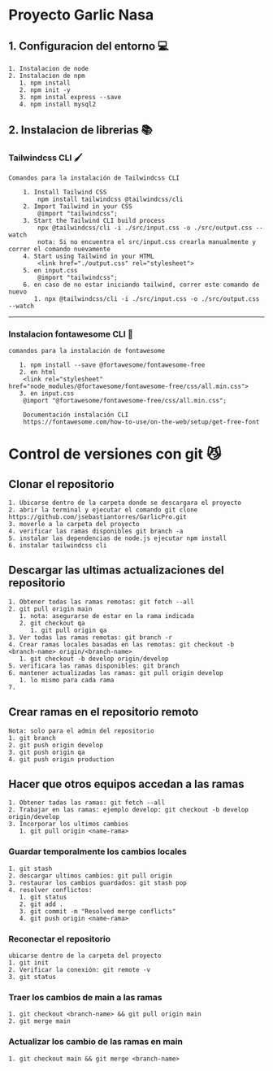 # Proyecto Garlic Nasa

## 1. Configuracion del entorno 💻
    1. Instalacion de node
    2. Instalacion de npm
       1. npm install
       2. npm init -y
       3. npm instal express --save 
       4. npm install mysql2


## 2. Instalacion de librerias 📚
### Tailwindcss CLI 🖌️

    Comandos para la instalación de Tailwindcss CLI 
    
        1. Install Tailwind CSS
            npm install tailwindcss @tailwindcss/cli
        2. Import Tailwind in your CSS
            @import "tailwindcss";
        3. Start the Tailwind CLI build process
            npx @tailwindcss/cli -i ./src/input.css -o ./src/output.css --watch
            nota: Si no encuentra el src/input.css crearla manualmente y correr el comando nuevamente
        4. Start using Tailwind in your HTML
            <link href="./output.css" rel="stylesheet">
        5. en input.css
            @import "tailwindcss";
        6. en caso de no estar iniciando tailwind, correr este comando de nuevo
           1. npx @tailwindcss/cli -i ./src/input.css -o ./src/output.css --watch
 ___
 
 ### Instalacion fontawesome CLI 🍕
    
    comandos para la instalación de fontawesome 
    
       1. npm install --save @fortawesome/fontawesome-free
       2. en html
        <link rel="stylesheet" href="node_modules/@fortawesome/fontawesome-free/css/all.min.css">
       3. en input.css
        @import "@fortawesome/fontawesome-free/css/all.min.css";  

        Documentación instalación CLI
        https://fontawesome.com/how-to-use/on-the-web/setup/get-free-font


# Control de versiones con git 😼

## Clonar el repositorio
    
    1. Ubicarse dentro de la carpeta donde se descargara el proyecto
    2. abrir la terminal y ejecutar el comando git clone https://github.com/jsebastiantorres/GarlicPro.git
    3. moverle a la carpeta del proyecto
    4. verificar las ramas disponibles git branch -a
    5. instalar las dependencias de node.js ejecutar npm install 
    6. instalar tailwindcss cli

## Descargar las ultimas actualizaciones del repositorio

    1. Obtener todas las ramas remotas: git fetch --all
    2. git pull origin main 
       1. nota: asegurarse de estar en la rama indicada
       2. git checkout qa 
          1. git pull origin qa
    3. Ver todas las ramas remotas: git branch -r
    4. Crear ramas locales basadas en las remotas: git checkout -b <branch-name> origin/<branch-name>
       1. git checkout -b develop origin/develop
    5. verificara las ramas disponibles: git branch
    6. mantener actualizadas las ramas: git pull origin develop
       1. lo mismo para cada rama
    7. 

## Crear ramas en el repositorio remoto
    Nota: solo para el admin del repositorio
    1. git branch
    2. git push origin develop
    3. git push origin qa
    4. git push origin production

## Hacer que otros equipos accedan a las ramas

    1. Obtener tadas las ramas: git fetch --all
    2. Trabajar en las ramas: ejemplo develop: git checkout -b develop origin/develop
    3. Incorporar los ultimos cambios
       1. git pull origin <name-rama>
        
### Guardar temporalmente los cambios locales
    1. git stash
    2. descargar ultimos cambios: git pull origin
    3. restaurar los cambios guardados: git stash pop
    4. resolver conflictos: 
       1. git status
       2. git add .
       3. git commit -m "Resolved merge conflicts"
       4. git push origin <name-rama>

### Reconectar el repositorio
    ubicarse dentro de la carpeta del proyecto
    1. git init
    2. Verificar la conexión: git remote -v
    3. git status

### Traer los cambios de main a las ramas
    1. git checkout <branch-name> && git pull origin main
    2. git merge main

### Actualizar los cambio de las ramas en main
    1. git checkout main && git merge <branch-name>